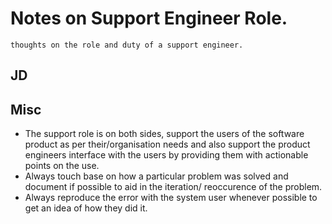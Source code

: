 # Notes on Support Engineer Role.

`thoughts on the role and duty of a support engineer.`

## JD

## Misc

- The support role is on both sides, support the users of the software product as per their/organisation needs and also support the product engineers interface with the users by providing them with actionable points on the use.
- Always touch base on how a particular problem was solved and document if possible to aid in the iteration/ reoccurence of the problem.
- Always reproduce the error with the system user whenever possible to get an idea of how they did it.